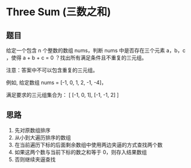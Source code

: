 # Three Sum (三数之和)

## 题目
给定一个包含 n 个整数的数组 nums，判断 nums 中是否存在三个元素 a，b，c ，使得 a + b + c = 0 ？找出所有满足条件且不重复的三元组。

注意：答案中不可以包含重复的三元组。

例如, 给定数组 nums = [-1, 0, 1, 2, -1, -4]，

满足要求的三元组集合为： [ [-1, 0, 1], [-1, -1, 2] ]

## 思路
1. 先对原数组排序
2. 从小到大遍历排序的数组
3. 在当前遍历下标的后面剩余数组中使用两边夹逼的方式查找两个数
4. 如果这两个数与当前下标的数之和等于 0，则存入结果数组
5. 否则继续夹逼查找